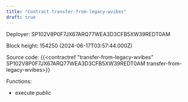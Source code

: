 ```yaml
---
title: "Contract transfer-from-legacy-wvibes"
draft: true
---
```

Deployer: SP102V8P0F7JX67ARQ77WEA3D3CFB5XW39REDT0AM


 



Block height: 154250 (2024-06-17T03:57:44.000Z)

Source code: {{<contractref "transfer-from-legacy-wvibes" SP102V8P0F7JX67ARQ77WEA3D3CFB5XW39REDT0AM transfer-from-legacy-wvibes>}}

Functions:

* execute _public_
